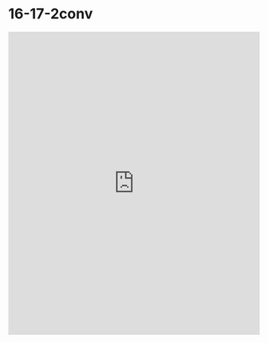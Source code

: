 
# 16-17-2conv

<iframe width="300" height="150" style="width: 100%; height: 608px; display: block;" src="https://padlet.com/embed/8tz2y5yw9rhl" frameborder="0"></iframe>

